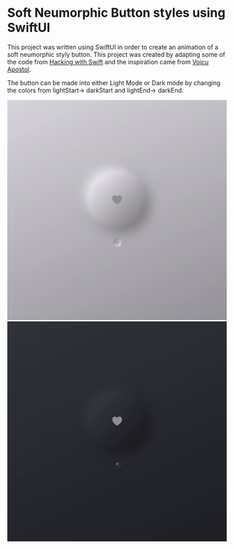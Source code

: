# Soft Neumorphic Button styles using SwiftUI

This project was written using SwiftUI in order to create an animation of a soft neumorphic styly button. This project was created by adapting some of the code from [Hacking with Swift] and the inspiration came from [Voicu Apostol].


The button can be made into either Light Mode or Dark mode by changing the colors from lightStart-> darkStart and lightEnd-> darkEnd.



![lightMode](/lightMode.gif)
![darkMode](/darkMode.gif)


 
[Hacking with Swift]: <https://www.hackingwithswift.com/articles/213/how-to-build-neumorphic-designs-with-swiftui>
[Voicu Apostol]: <https://dribbble.com/shots/9552931-3D-Fingerprint-Scanner?page=2>
